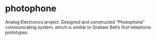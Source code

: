 # photophone
Analog Electronics project. Designed and constructed “Photophone” communicating system, which is similar to Graham Bell’s first telephone prototypes.

